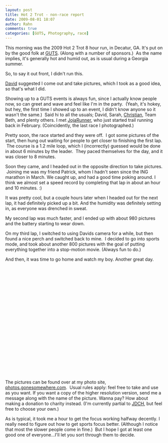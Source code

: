 ```yaml
---
layout: post
title: Hot 2 Trot - non-race report
date: 2009-08-01 18:07
author: Rahn
comments: true
categories: [GUTS, Photography, race]
---
```

This morning was the 2009 Hot 2 Trot 8 hour run, in Decatur, GA. It's put on by the good folk at <a href="http://www.getguts.com">GUTS</a>. (Along with a number of sponsors.)  As the name implies, it's generally hot and humid out, as is usual during a Georgia summer.

So, to say it out front, I didn't run this.

<a href="http://seedadrunrundadrun.blogspot.com/">David</a> suggested I come out and take pictures, which I took as a good idea, so that's what I did.

Showing up to a GUTS events is always fun, since I actually know people now, so can greet and wave and feel like I'm in the party.  (Yeah, it's hokey, but hey, the first time I showed up to an event, I didn't know anyone so it wasn't the same.)  Said hi to all the usuals; David, Sarah, <a href="http://run100miles.com">Christian</a>, Team Beth, and plenty others. I met <a href="http://jojajogger.blogspot.com/">JojaRunner</a>, who just started trail running back in February. (Coincidently, the last race I photographed.)

Pretty soon, the race started and they were off.  I got some pictures of the start, then hung out waiting for people to get closer to finishing the first lap.  The course is a 1.2 mile loop, which I (incorrectly) guessed would be done in about 6 minutes by the leader.  They paced themselves for the day, and it was closer to 8 minutes.

Soon they came, and I headed out in the opposite direction to take pictures.  Joining me was my friend Patrick, whom I hadn't seen since the ING marathon in March. We caught up, and had a good time poking around. I think we almost set a speed record by completing that lap in about an hour and 10 minutes. :)

It was pretty cool, but a couple hours later when I headed out for the next lap, it had definitely picked up a bit. And the humidity was definitely setting in, as everyone was drenched in sweat.

My second lap was much faster, and I ended up with about 980 pictures and the battery starting to wear down.

On my third lap, I switched to using Davids camera for a while, but then found a nice perch and switched back to mine.  I decided to go into sports mode, and took about another 800 pictures with the goal of putting everything together into a stop-motion movie. (Always fun to do.)

And then, it was time to go home and watch my boy. Another great day.

<object classid="clsid:d27cdb6e-ae6d-11cf-96b8-444553540000" width="425" height="344" codebase="http://download.macromedia.com/pub/shockwave/cabs/flash/swflash.cab#version=6,0,40,0"><param name="allowFullScreen" value="true" /><param name="allowscriptaccess" value="always" /><param name="src" value="http://www.youtube.com/v/ewBC6bkQnF0&amp;hl=en&amp;fs=1&amp;" /><param name="allowfullscreen" value="true" /><embed type="application/x-shockwave-flash" width="425" height="344" src="http://www.youtube.com/v/ewBC6bkQnF0&amp;hl=en&amp;fs=1&amp;" allowscriptaccess="always" allowfullscreen="true"></embed></object>

The pictures can be found over at my photo site, <a href="http://photos.gonesomewhere.com">photos.gonesomewhere.com</a>.  Usual rules apply: feel free to take and use as you want. If you want a copy of the higher resolution version, send me a message along with the name of the picture. Wanna pay? How about making a donation to charity instead. (I'm currently partial to <a href="http://www.jdchfoundation.org/">JDCH</a>, but feel free to choose your own.)

As is typical, it took me a hour to get the focus working halfway decently. I really need to figure out how to get sports focus better. (Although I notice that most the slower people come in fine.)  But I hope I got at least one good one of everyone...I'll let you sort through them to decide.
